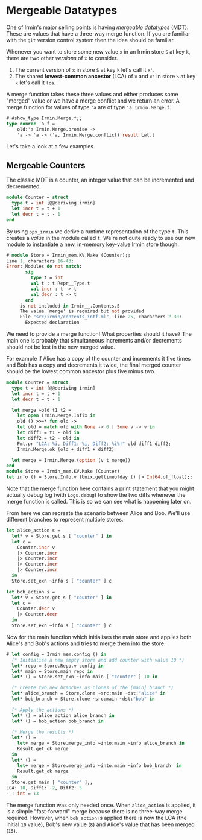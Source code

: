 # Mergeable Datatypes

One of Irmin's major selling points is having _mergeable datatypes_ (MDT). These are values that have a three-way merge function. If you are familiar with the `git` version control system then the idea should be familiar. 

Whenever you want to store some new value `x` in an Irmin store `S` at key `k`, there are two other _versions_ of `x` to consider. 

 1. The current version of `x` in store `S` at key `k` let's call it `x'`.
 2. The shared **lowest-common ancestor** (LCA) of `x` and `x'` in store `S` at key `k` let's call it `lca`.

A merge function takes these three values and either produces some "merged" value or we have a merge conflict and we return an error. A merge function for values of type `'a` are of type `'a Irmin.Merge.f`.

```ocaml
# #show_type Irmin.Merge.f;;
type nonrec 'a f =
    old:'a Irmin.Merge.promise ->
    'a -> 'a -> ('a, Irmin.Merge.conflict) result Lwt.t
```

Let's take a look at a few examples.

## Mergeable Counters

The classic MDT is a counter, an integer value that can be incremented and decremented.

```ocaml
module Counter = struct
  type t = int [@@deriving irmin]
  let incr t = t + 1
  let decr t = t - 1
end
```

By using `ppx_irmin` we derive a runtime representation of the type `t`. This creates a _value_ in the module called `t`. We're not quite ready to use our new module to instantiate a new, in-memory key-value Irmin store though.

```ocaml
# module Store = Irmin_mem.KV.Make (Counter);;
Line 1, characters 16-43:
Error: Modules do not match:
       sig
         type t = int
         val t : t Repr__Type.t
         val incr : t -> t
         val decr : t -> t
       end
     is not included in Irmin__.Contents.S
     The value `merge' is required but not provided
     File "src/irmin/contents_intf.ml", line 25, characters 2-30:
       Expected declaration
```

We need to provide a merge function! What properties should it have? The main one is probably that simultaneous increments and/or decrements should not be lost in the new merged value.

For example if Alice has a copy of the counter and increments it five times and Bob has a copy and decrements it twice, the final merged counter should be the lowest common ancestor plus five minus two.

```ocaml
module Counter = struct
  type t = int [@@deriving irmin]
  let incr t = t + 1
  let decr t = t - 1

  let merge ~old t1 t2 =
    let open Irmin.Merge.Infix in
    old () >>=* fun old ->
    let old = match old with None -> 0 | Some v -> v in
    let diff1 = t1 - old in
    let diff2 = t2 - old in
    Fmt.pr "LCA: %i, Diff1: %i, Diff2: %i%!" old diff1 diff2;
    Irmin.Merge.ok (old + diff1 + diff2)

  let merge = Irmin.Merge.(option (v t merge))
end
module Store = Irmin_mem.KV.Make (Counter)
let info () = Store.Info.v (Unix.gettimeofday () |> Int64.of_float);;
```

Note that the merge function here contains a print statement that you might actually debug log (with `Logs.debug`) to show the two diffs whenever the merge function is called. This is so we can see what is happening later on.

From here we can recreate the scenario between Alice and Bob. We'll use different branches to represent multiple stores.

```ocaml
let alice_action s = 
  let* v = Store.get s [ "counter" ] in
  let c = 
    Counter.incr v 
    |> Counter.incr
    |> Counter.incr
    |> Counter.incr
    |> Counter.incr
  in
  Store.set_exn ~info s [ "counter" ] c

let bob_action s = 
  let* v = Store.get s [ "counter" ] in
  let c = 
    Counter.decr v 
    |> Counter.decr
  in
  Store.set_exn ~info s [ "counter" ] c
```

Now for the main function which initialises the main store and applies both Alice's and Bob's actions and tries to merge them into the store.

```ocaml
# let config = Irmin_mem.config () in
  (* Initialise a new empty store and add counter with value 10 *)
  let* repo = Store.Repo.v config in
  let* main = Store.main repo in
  let* () = Store.set_exn ~info main [ "counter" ] 10 in

  (* Create two new branches as clones of the [main] branch *)
  let* alice_branch = Store.clone ~src:main ~dst:"alice" in
  let* bob_branch = Store.clone ~src:main ~dst:"bob" in

  (* Apply the actions *)
  let* () = alice_action alice_branch in
  let* () = bob_action bob_branch in

  (* Merge the results *)
  let* () = 
    let+ merge = Store.merge_into ~into:main ~info alice_branch in
    Result.get_ok merge
  in
  let* () = 
    let+ merge = Store.merge_into ~into:main ~info bob_branch  in
    Result.get_ok merge
  in
  Store.get main [ "counter" ];;
LCA: 10, Diff1: -2, Diff2: 5
- : int = 13
```

The merge function was only needed once. When `alice_action` is applied, it is a simple "fast-forward" merge because there is no three-way merge required. However, when `bob_action` is applied there is now the LCA (the initial `10` value), Bob's new value (`8`) and Alice's value that has been merged (`15`).

